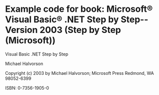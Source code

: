 # Example code for book: Microsoft® Visual Basic® .NET Step by Step--Version 2003 (Step by Step (Microsoft))

Visual Basic .NET Step by Step

Michael Halvorson

Copyright (c) 2003 by Michael Halvorson; Microsoft Press Redmond, WA 98052-6399

ISBN: 0-7356-1905-0